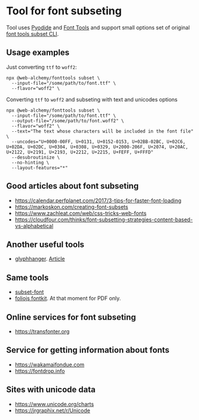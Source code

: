 # Tool for font subseting

Tool uses [Pyodide](https://pyodide.org) and [Font Tools](github.com/fonttools/fonttools) and support small options set of original [font tools subset CLI](https://fonttools.readthedocs.io/en/latest/subset/index.html).

## Usage examples

Just converting `ttf` to `woff2`:

```shell
npx @web-alchemy/fonttools subset \
  --input-file="/some/path/to/font.ttf" \
  --flavor="woff2" \
```

Converting `ttf` to `woff2` and subseting with text and unicodes options

```shell
npx @web-alchemy/fonttools subset \
  --input-file="/some/path/to/font.ttf" \
  --output-file="/some/path/to/font.woff2" \
  --flavor="woff2" \
  --text="The text whose characters will be included in the font file" \
  --uncodes="U+0000-00FF, U+0131, U+0152-0153, U+02BB-02BC, U+02C6, U+02DA, U+02DC, U+0304, U+0308, U+0329, U+2000-206F, U+2074, U+20AC, U+2122, U+2191, U+2193, U+2212, U+2215, U+FEFF, U+FFFD" 
  --desubroutinize \
  --no-hinting \
  --layout-features="*"
```

## Good articles about font subseting

- https://calendar.perfplanet.com/2017/3-tips-for-faster-font-loading
- https://markoskon.com/creating-font-subsets
- https://www.zachleat.com/web/css-tricks-web-fonts
- https://cloudfour.com/thinks/font-subsetting-strategies-content-based-vs-alphabetical

## Another useful tools

- [glyphhanger](https://github.com/zachleat/glyphhanger). [Article](https://www.zachleat.com/web/glyphhanger)

## Same tools

- [subset-font](https://github.com/papandreou/subset-font)
- [foliojs fontkit](https://github.com/foliojs/fontkit). At that moment for PDF only.

## Online services for font subseting
- https://transfonter.org

## Service for getting information about fonts
- https://wakamaifondue.com
- https://fontdrop.info
 
## Sites with unicode data

- https://www.unicode.org/charts
- https://jrgraphix.net/r/Unicode
